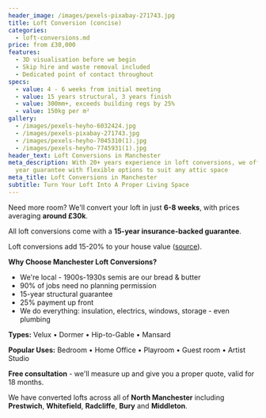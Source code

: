 ```yaml
---
header_image: /images/pexels-pixabay-271743.jpg
title: Loft Conversion (concise)
categories:
  - loft-conversions.md
price: from £30,000
features:
  - 3D visualisation before we begin
  - Skip hire and waste removal included
  - Dedicated point of contact throughout
specs:
  - value: 4 - 6 weeks from initial meeting
  - value: 15 years structural, 3 years finish
  - value: 300mm+, exceeds building regs by 25%
  - value: 150kg per m²
gallery:
  - /images/pexels-heyho-6032424.jpg
  - /images/pexels-pixabay-271743.jpg
  - /images/pexels-heyho-7045310(1).jpg
  - /images/pexels-heyho-7745931(1).jpg
header_text: Loft Conversions in Manchester
meta_description: With 20+ years experience in loft conversions, we offer a 15
  year guarantee with flexible options to suit any attic space
meta_title: Loft Conversions in Manchester
subtitle: Turn Your Loft Into A Proper Living Space
---
```

Need more room? We'll convert your loft in just **6-8 weeks**, with prices averaging **around £30k**.

All loft conversions come with a **15-year insurance-backed guarantee**.

Loft conversions add 15-20% to your house value ([source](https://resi.co.uk/advice/loft-conversions/loft-conversions-add-value-to-your-home)).

**Why Choose Manchester Loft Conversions?**

- We're local - 1900s-1930s semis are our bread & butter
- 90% of jobs need no planning permission
- 15-year structural guarantee
- 25% payment up front
- We do everything: insulation, electrics, windows, storage - even plumbing

**Types:** Velux • Dormer • Hip-to-Gable • Mansard

**Popular Uses:** Bedroom • Home Office • Playroom • Guest room • Artist Studio

**Free consultation** - we'll measure up and give you a proper quote, valid for 18 months.

We have converted lofts across all of **North Manchester** including **Prestwich**, **Whitefield**, **Radcliffe**, **Bury** and **Middleton**.